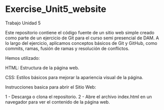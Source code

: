 # Exercise_Unit5_website
Trabajo Unidad 5

Este repositorio contiene el código fuente de un sitio web simple creado como parte de un ejercicio de Git para el curso semi presencial de DAM. A lo largo del ejercicio, aplicamos conceptos básicos de Git y GitHub, como commits, ramas, fusión de ramas y resolución de conflictos.

Hemos utilizado:

HTML: Estructura de la página web.

CSS: Estilos básicos para mejorar la apariencia visual de la página.


Instrucciones basica para abrir el Sitio Web:

1 - Descarga o clona el repositorio.
2 - Abre el archivo index.html en un navegador para ver el contenido de la página web.
